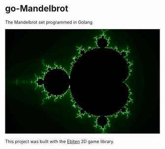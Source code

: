 # go-Mandelbrot

The Mandelbrot set programmed in Golang

![image of the mandelbrot set](img/mandelbrot.png)

This project was built with the
[Ebiten](https://github.com/hajimehoshi/ebiten) 2D game library.
